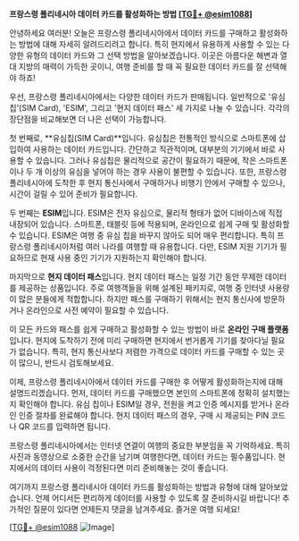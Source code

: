 **프랑스령 폴리네시아 데이터 카드를 활성화하는 방법 [[TG💪+ @esim1088](https://t.me/s/esim1088)]**

안녕하세요 여러분! 오늘은 프랑스령 폴리네시아에서 데이터 카드를 구매하고 활성화하는 방법에 대해 자세히 알려드리려고 합니다. 특히 현지에서 유용하게 사용할 수 있는 다양한 유형의 데이터 카드와 그 선택 방법을 알아보겠습니다. 이곳은 아름다운 해변과 열대 지방의 매력이 가득한 곳이니, 여행 준비를 할 때 꼭 필요한 데이터 카드를 잘 선택해야 하죠!

우선, 프랑스령 폴리네시아에서는 다양한 데이터 카드가 판매됩니다. 일반적으로 '유심칩'(SIM Card), 'ESIM', 그리고 '현지 데이터 패스' 세 가지로 나눌 수 있습니다. 각각의 장단점을 비교해보면 더 나은 선택이 가능합니다.

첫 번째로, **유심칩(SIM Card)**입니다. 유심칩은 전통적인 방식으로 스마트폰에 삽입하여 사용하는 데이터 카드입니다. 간단하고 직관적이며, 대부분의 기기에서 바로 사용할 수 있습니다. 그러나 유심칩은 물리적으로 공간이 필요하기 때문에, 작은 스마트폰이나 두 개 이상의 유심을 넣어야 하는 경우 사용이 불편할 수 있습니다. 또한, 프랑스령 폴리네시아에 도착한 후 현지 통신사에서 구매하거나 비행기 안에서 구매할 수 있으나, 시간이 걸릴 수 있어 준비가 필요합니다.

두 번째는 **ESIM**입니다. ESIM은 전자 유심으로, 물리적 형태가 없어 디바이스에 직접 내장되어 있습니다. 스마트폰, 태블릿 등에 적용되며, 온라인으로 쉽게 구매 및 활성화할 수 있습니다. ESIM은 여행 중 유심 칩을 바꾸지 않아도 되어 매우 편리합니다. 특히 프랑스령 폴리네시아처럼 여러 나라를 여행할 때 유용합니다. 다만, ESIM 지원 기기가 필요하므로 현재 사용 중인 기기가 지원하는지 확인해야 합니다.

마지막으로 **현지 데이터 패스**입니다. 현지 데이터 패스는 일정 기간 동안 무제한 데이터를 제공하는 상품입니다. 주로 여행객들을 위해 설계된 패키지로, 여행 중 인터넷 사용량이 많은 분들에게 적합합니다. 하지만 패스를 구매하기 위해서는 현지 통신사에 방문하거나 온라인으로 사전 예약이 필요할 수 있습니다.

이 모든 카드와 패스를 쉽게 구매하고 활성화할 수 있는 방법이 바로 **온라인 구매 플랫폼**입니다. 현지에 도착하기 전에 미리 구매하면 현지에서 번거롭게 기기를 찾아다닐 필요가 없습니다. 특히, 현지 통신사보다 저렴한 가격으로 데이터 카드를 구매할 수 있는 곳이 많으니, 반드시 검토해보세요.

이제, 프랑스령 폴리네시아에서 데이터 카드를 구매한 후 어떻게 활성화하는지에 대해 설명드리겠습니다. 먼저, 데이터 카드를 구매했으면 본인의 스마트폰에 정확히 설치했는지 확인해야 합니다. 유심 칩이나 ESIM일 경우, 전원을 켜고 인증 메시지를 받거나 온라인 인증 절차를 완료해야 합니다. 현지 데이터 패스의 경우, 구매 시 제공되는 PIN 코드나 QR 코드를 입력하면 됩니다.

프랑스령 폴리네시아에서는 인터넷 연결이 여행의 중요한 부분임을 꼭 기억하세요. 특히 사진과 동영상으로 소중한 순간을 남기며 여행한다면, 데이터 카드는 필수품입니다. 현지에서의 데이터 사용이 걱정된다면 미리 준비해놓는 것이 좋습니다.

여기까지 프랑스령 폴리네시아 데이터 카드를 활성화하는 방법과 유형에 대해 알아보았습니다. 언제 어디서든 편리하게 데이터를 사용할 수 있도록 잘 준비하시길 바랍니다! 추가적인 질문이 있다면 언제든지 댓글을 남겨주세요. 즐거운 여행 되세요! 

[[TG💪+ @esim1088](https://t.me/s/esim1088) ![Image](https://i.postimg.cc/Y0z9fWf4/image.png)]